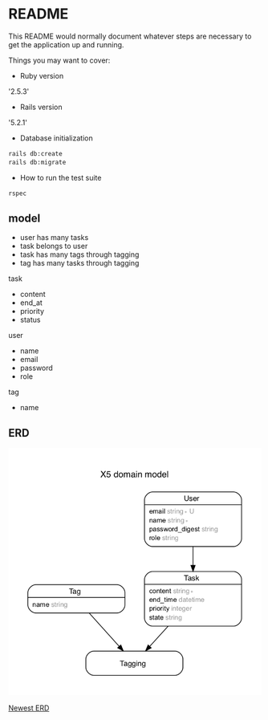 # README

This README would normally document whatever steps are necessary to get the
application up and running.

Things you may want to cover:

* Ruby version

'2.5.3'

* Rails version

'5.2.1'

* Database initialization

```bash
rails db:create
rails db:migrate
```

* How to run the test suite

```bash
rspec
```

## model

* user has many tasks
* task belongs to user
* task has many tags through tagging
* tag has many tasks through tagging

task

* content
* end_at
* priority
* status

user

* name
* email
* password
* role

tag

* name

## ERD

![ERD](db/diagram/x5_erd.png)

[Newest ERD](erd.pdf)